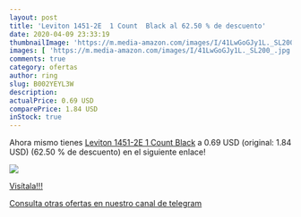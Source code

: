 ```yaml
---
layout: post
title: 'Leviton 1451-2E  1 Count  Black al 62.50 % de descuento'
date: 2020-04-09 23:33:19
thumbnailImage: 'https://m.media-amazon.com/images/I/41LwGoGJy1L._SL200_.jpg'
images: [ 'https://m.media-amazon.com/images/I/41LwGoGJy1L._SL200_.jpg' ]
comments: true
category: ofertas
author: ring
slug: B002YEYL3W
description:
actualPrice: 0.69 USD
comparePrice: 1.84 USD
inStock: true
---
```


Ahora mismo tienes [Leviton 1451-2E  1 Count  Black](https://www.amazon.com/dp/B002YEYL3W/?tag=redken08-20) a 0.69 USD (original: 1.84 USD) (62.50 %  de descuento) en el siguiente enlace!

[![](https://m.media-amazon.com/images/I/41LwGoGJy1L._SL200_.jpg)](https://www.amazon.com/dp/B002YEYL3W/?tag=redken08-20)

[Visítala!!!](https://www.amazon.com/dp/B002YEYL3W/?tag=redken08-20)

[Consulta otras ofertas en nuestro canal de telegram](https://t.me/s/ofertas25)
